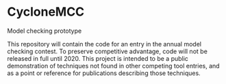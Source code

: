 # CycloneMCC
Model checking prototype

This repository will contain the code for an entry in the annual model checking contest.  To preserve competitive advantage, code will not be released in full until 2020.  This project is intended to be a public demonstration of techniques not found in other competing tool entries, and as a point or reference for publications describing those techniques.
